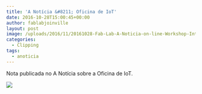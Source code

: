 ```yaml
---
title: 'A Notícia &#8211; Oficina de IoT'
date: 2016-10-28T15:00:45+00:00
author: fablabjoinville
layout: post
image: /uploads/2016/11/20161028-Fab-Lab-A-Noticia-on-line-Workshop-Internet-das-Coisas-agenda-300x159.png
categories:
  - Clipping
tags:
  - anoticia
---
```

Nota publicada no A Notícia sobre a Oficina de IoT.

![]({{site.baseurl}}/uploads/2016/11/20161028-Fab-Lab-A-Noticia-on-line-Workshop-Internet-das-Coisas-agenda-300x159.png)

